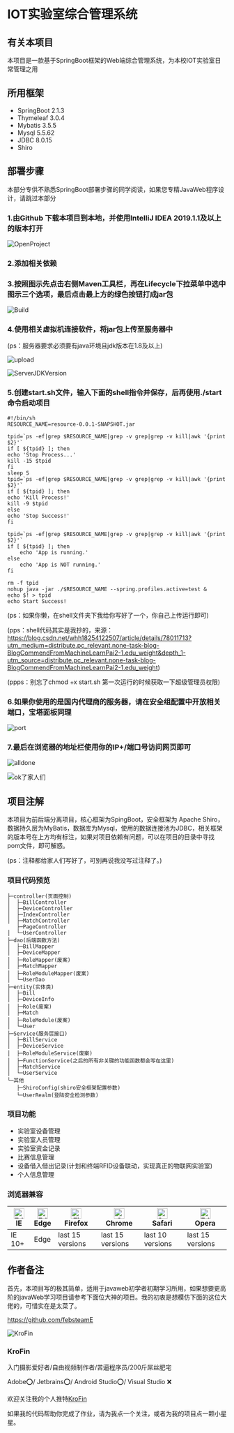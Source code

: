 # IOT实验室综合管理系统

## 有关本项目

本项目是一款基于SpringBoot框架的Web端综合管理系统，为本校IOT实验室日常管理之用

## 所用框架

* SpringBoot 2.1.3
* Thymeleaf 3.0.4
* Mybatis 3.5.5
* Mysql 5.5.62
* JDBC 8.0.15
* Shiro 

## 部署步骤

本部分专供不熟悉SpringBoot部署步骤的同学阅读，如果您专精JavaWeb程序设计，请跳过本部分

### 1.由Github 下载本项目到本地，并使用IntelliJ IDEA 2019.1.1及以上的版本打开

![OpenProject](https://github.com/SteveMiller233/LabManagementSystem/blob/master/screenshot/OpenProject.png)

### 2.添加相关依赖

### 3.按照图示先点击右侧Maven工具栏，再在Lifecycle下拉菜单中选中图示三个选项，最后点击最上方的绿色按钮打成jar包

![Build](https://github.com/SteveMiller233/LabManagementSystem/blob/master/screenshot/Build.png)

### 4.使用相关虚拟机连接软件，将jar包上传至服务器中

(ps：服务器要求必须要有java环境且jdk版本在1.8及以上)

![upload](https://github.com/SteveMiller233/LabManagementSystem/blob/master/screenshot/upload.png)

![ServerJDKVersion](https://github.com/SteveMiller233/LabManagementSystem/blob/master/screenshot/ServerJDKVersion.png)

### 5.创建start.sh文件，输入下面的shell指令并保存，后再使用./start命令启动项目

```
#!/bin/sh
RESOURCE_NAME=resource-0.0.1-SNAPSHOT.jar
 
tpid=`ps -ef|grep $RESOURCE_NAME|grep -v grep|grep -v kill|awk '{print $2}'`
if [ ${tpid} ]; then
echo 'Stop Process...'
kill -15 $tpid
fi
sleep 5
tpid=`ps -ef|grep $RESOURCE_NAME|grep -v grep|grep -v kill|awk '{print $2}'`
if [ ${tpid} ]; then
echo 'Kill Process!'
kill -9 $tpid
else
echo 'Stop Success!'
fi
 
tpid=`ps -ef|grep $RESOURCE_NAME|grep -v grep|grep -v kill|awk '{print $2}'`
if [ ${tpid} ]; then
    echo 'App is running.'
else
    echo 'App is NOT running.'
fi
 
rm -f tpid
nohup java -jar ./$RESOURCE_NAME --spring.profiles.active=test &
echo $! > tpid
echo Start Success!
```

(ps：如果你懒，在shell文件夹下我给你写好了一个，你自己上传运行即可)

(pps：shell代码其实是我抄的，来源：https://blog.csdn.net/whh18254122507/article/details/78011713?utm_medium=distribute.pc_relevant.none-task-blog-BlogCommendFromMachineLearnPai2-1.edu_weight&depth_1-utm_source=distribute.pc_relevant.none-task-blog-BlogCommendFromMachineLearnPai2-1.edu_weight)

(ppps：别忘了chmod +x start.sh 第一次运行的时候获取一下超级管理员权限)

### 6.如果你使用的是国内代理商的服务器，请在安全组配置中开放相关端口，宝塔面板同理

![port](https://github.com/SteveMiller233/LabManagementSystem/blob/master/screenshot/port.png)

### 7.最后在浏览器的地址栏使用你的IP+/端口号访问网页即可

![alldone](https://github.com/SteveMiller233/LabManagementSystem/blob/master/screenshot/run%20successed.png)

![ok了家人们](https://github.com/SteveMiller233/LabManagementSystem/blob/master/screenshot/ok.png)

## 项目注解

本项目为前后端分离项目，核心框架为SpingBoot，安全框架为 Apache Shiro，数据持久层为MyBatis，数据库为Mysql，使用的数据连接池为JDBC，相关框架的版本号在上方均有标注，如果对项目依赖有问题，可以在项目的目录中寻找pom文件，即可解惑。

(ps：注释都给家人们写好了，可别再说我没写过注释了。)

### 项目代码预览
```
├─controller(页面控制)
│  ├─BillController
│  ├─DeviceController
│  ├─IndexController
│  ├─MatchController
   ├─PageController
│  └─UserController
├─dao(后端函数方法)
│  ├─BillMapper
│  ├─DeviceMapper
│  ├─RoleMapper(废案)
│  ├─MatchMapper
│  ├─RoleModuleMapper(废案)
│  └─UserDao
├─entity(实体类)
│  ├─Bill
│  ├─DeviceInfo
│  ├─Role(废案)
│  ├─Match
│  ├─RoleModule(废案)
│  └─User
├─Service(服务层接口)
│  ├─BillService
│  ├─DeviceService
│  ├─RoleModuleService(废案)
│  ├─FunctionService(之后的所有非关键的功能函数都会写在这里)
│  ├─MatchService    
│  └─UserService
└─其他
   ├─ShiroConfig(shiro安全框架配置参数)
   └─UserRealm(登陆安全检测参数)
```

### 项目功能
 
* 实验室设备管理
* 实验室人员管理
* 实验室资金记录
* 比赛信息管理
* 设备借入借出记录(计划和终端RFID设备联动，实现真正的物联网实验室)
* 个人信息管理


### 浏览器兼容
|[<img src="https://raw.github.com/alrra/browser-logos/master/src/archive/internet-explorer_9-11/internet-explorer_9-11_48x48.png" alt="Edge" width="24px" height="24px" />](http://godban.github.io/browsers-support-badges/)</br>IE| [<img src="https://raw.githubusercontent.com/alrra/browser-logos/master/src/edge/edge_48x48.png" alt="Edge" width="24px" height="24px" />](http://godban.github.io/browsers-support-badges/)</br>Edge | [<img src="https://raw.githubusercontent.com/alrra/browser-logos/master/src/firefox/firefox_48x48.png" alt="Firefox" width="24px" height="24px" />](http://godban.github.io/browsers-support-badges/)</br>Firefox | [<img src="https://raw.githubusercontent.com/alrra/browser-logos/master/src/chrome/chrome_48x48.png" alt="Chrome" width="24px" height="24px" />](http://godban.github.io/browsers-support-badges/)</br>Chrome | [<img src="https://raw.githubusercontent.com/alrra/browser-logos/master/src/safari/safari_48x48.png" alt="Safari" width="24px" height="24px" />](http://godban.github.io/browsers-support-badges/)</br>Safari |[<img src="https://raw.github.com/alrra/browser-logos/master/src/opera/opera_48x48.png" alt="Edge" width="24px" height="24px" />](http://godban.github.io/browsers-support-badges/)</br>Opera
| --------- | --------- | --------- | --------- | --------- |--------- |
|IE 10+| Edge| last 15 versions| last 15 versions| last 10 versions| last 15 versions

## 作者备注

首先，本项目写的极其简单，适用于javaweb初学者初期学习所用，如果想要更高阶的javaWeb学习项目请参考下面位大神的项目。我的初衷是想模仿下面的这位大佬的，可惜实在是太菜了。

https://github.com/febsteamE

![KroFin](https://blog.krofin.icu/img/code.png)

### KroFin

入门摄影爱好者/自由视频制作者/苦逼程序员/200斤屌丝肥宅

Adobe⭕/ Jetbrains⭕/ Android Studio⭕/ Visual Studio ❌

欢迎关注我的个人推特[KroFin](https://twitter.com/huangkefan233)
 
如果我的代码帮助你完成了作业，请为我点一个关注，或者为我的项目点一颗小星星。
